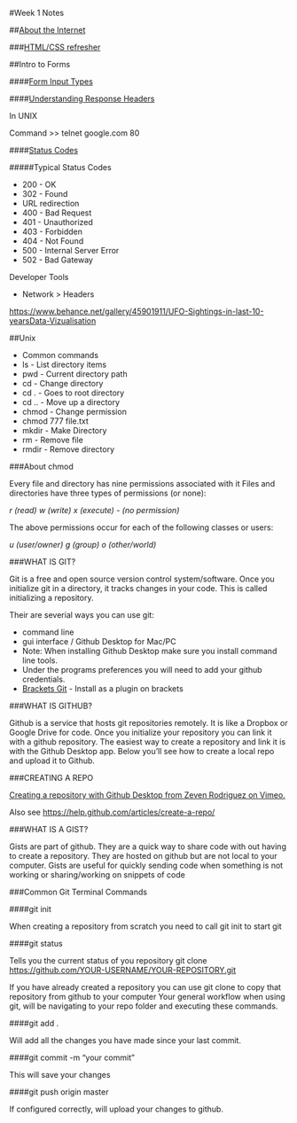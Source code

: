 #Week 1 Notes

##[About the Internet](https://github.com/zevenrodriguez/CIM593-693/blob/master/files/Intro%20to%20Web%20-%20Dynamic%20Data.pdf)

###[HTML/CSS refresher]()

##Intro to Forms

####[Form Input Types](http://www.w3schools.com/html/html_form_input_types.asp)

####[Understanding Response Headers](http://learn.onemonth.com/understanding-http-basics)

In UNIX

Command >> telnet google.com 80

####[Status Codes](https://en.wikipedia.org/wiki/List_of_HTTP_status_codes)

#####Typical Status Codes
* 200 - OK
* 302 - Found
 * URL redirection
* 400 - Bad Request
* 401 - Unauthorized
* 403 - Forbidden
* 404 - Not Found
* 500 - Internal Server Error
* 502 - Bad Gateway


Developer Tools
* Network > Headers

https://www.behance.net/gallery/45901911/UFO-Sightings-in-last-10-yearsData-Vizualisation




##Unix

* Common commands
 * ls - List directory items
 * pwd - Current directory path
 * cd - Change directory
 * cd . - Goes to root directory
 * cd .. - Move up a directory
 * chmod - Change permission
  * chmod 777 file.txt
 * mkdir <directory name> - Make Directory
 * rm <filename> - Remove file
 * rmdir <directory name> - Remove directory


###About chmod

Every file and directory has nine permissions associated with it Files and directories have three types of permissions (or none): 

_r (read) w (write) x (execute) - (no permission)_

The above permissions occur for each of the following classes or users: 

_u (user/owner) g (group) o (other/world)_


###WHAT IS GIT?

Git is a free and open source version control system/software. Once you initialize git in a directory, it tracks changes in your code. This is called initializing a repository.

Their are severial ways you can use git:

* command line
* gui interface / Github Desktop for Mac/PC
 * Note: When installing Github Desktop make sure you install command line tools.
 * Under the programs preferences you will need to add your github credentials.
* [Brackets Git](https://github.com/zaggino/brackets-git) - Install as a plugin on brackets

###WHAT IS GITHUB?

Github is a service that hosts git repositories remotely. It is like a Dropbox or Google Drive for code. Once you initialize your repository you can link it with a github repository. The easiest way to create a repository and link it is with the Github Desktop app. Below you’ll see how to create a local repo and upload it to Github.

###CREATING A REPO

[Creating a repository with Github Desktop from Zeven Rodriguez on Vimeo.](https://vimeo.com/179796579 )

Also see https://help.github.com/articles/create-a-repo/

###WHAT IS A GIST?

Gists are part of github. They are a quick way to share code with out having to create a repository. They are hosted on github but are not local to your computer. Gists are useful for quickly sending code when something is not working or sharing/working on snippets of code


###Common Git Terminal Commands

####git init

When creating a repository from scratch you need to call git init to start git

####git status

Tells you the current status of you repository
git clone https://github.com/YOUR-USERNAME/YOUR-REPOSITORY.git

If you have already created a repository you can use git clone to copy that repository from github to your computer
Your general workflow when using git, will be navigating to your repo folder and executing these commands.

####git add .

Will add all the changes you have made since your last commit.

####git commit -m “your commit”

This will save your changes

####git push origin master

If configured correctly, will upload your changes to github.



